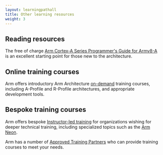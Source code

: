```yaml
---
layout: learningpathall
title: Other learning resources
weight: 3
---
```

## Reading resources

The free of charge [Arm Cortex-A Series Programmer's Guide for Armv8-A](https://developer.arm.com/documentation/den0024) is an excellent starting point for those new to the architecture.

## Online training courses

Arm offers introductory Arm Architecture [on-demand](https://developer.arm.com/Training/Arm%20On-demand%20Training) training courses, including A-Profile and R-Profile architectures, and appropriate development tools.

## Bespoke training courses

Arm offers bespoke [Instructor-led training](https://developer.arm.com/Training&f[navigationhierarchiescontenttype]=Instructor-led%20Training) for organizations wishing for deeper technical training, including specialized topics such as the [Arm Neon](https://developer.arm.com/Architectures/Neon).

Arm has a number of [Approved Training Partners](https://www.arm.com/partners/arm-approved-program/training-partners) who can provide training courses to meet your needs.
